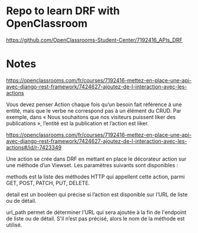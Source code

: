# Repo to learn DRF with OpenClassroom

https://github.com/OpenClassrooms-Student-Center/7192416_APIs_DRF

# Notes

https://openclassrooms.com/fr/courses/7192416-mettez-en-place-une-api-avec-django-rest-framework/7424627-ajoutez-de-l-interaction-avec-les-actions

Vous devez penser Action chaque fois qu’un besoin fait référence à une entité, mais que le verbe ne correspond pas à un
élément du CRUD. Par exemple, dans « Nous souhaitons que nos visiteurs puissent liker des publications », l’entité est
la publication et l’action est liker.

https://openclassrooms.com/fr/courses/7192416-mettez-en-place-une-api-avec-django-rest-framework/7424627-ajoutez-de-l-interaction-avec-les-actions#/id/r-7423349

Une action se crée dans DRF en mettant en place le décorateur action  sur une méthode d’un Viewset. Les paramètres suivants sont disponibles :

methods  est la liste des méthodes HTTP qui appellent cette action, parmi GET, POST, PATCH, PUT, DELETE.

detail  est un booléen qui précise si l’action est disponible sur l’URL de liste ou de détail.

url_path  permet de déterminer l’URL qui sera ajoutée à la fin de l'endpoint de liste ou de détail. S'il n’est pas précisé, alors le nom de la méthode est utilisé.